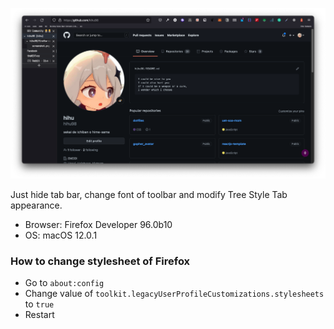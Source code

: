 ![screenshot](https://github.com/hihu98/firefox-css/blob/main/screenshot.png?raw=true)

Just hide tab bar, change font of toolbar and modify Tree Style Tab appearance.

- Browser: Firefox Developer 96.0b10
- OS: macOS 12.0.1

### How to change stylesheet of Firefox
- Go to `about:config`
- Change value of `toolkit.legacyUserProfileCustomizations.stylesheets` to `true`
- Restart
